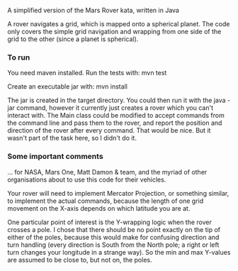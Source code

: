 A simplified version of the Mars Rover kata, written in Java

A rover navigates a grid, which is mapped onto a spherical planet. The code only covers the simple grid navigation and wrapping from one side of the grid to the other (since a planet is spherical).

### To run
You need maven installed.
Run the tests with:
mvn test

Create an executable jar with:
mvn install

The jar is created in the target directory. You could then run it with the java -jar command, however it currently just creates a rover which you can't interact with. The Main class could be modified to accept commands from the command line and pass them to the rover, and report the position and direction of the rover after every command. That would be nice. But it wasn't part of the task here, so I didn't do it.

### Some important comments
... for NASA, Mars One, Matt Damon & team, and the myriad of other organisations about to use this code for their vehicles.

Your rover will need to implement Mercator Projection, or something similar, to implement the actual commands, because the length of one grid movement on the X-axis depends on which latitude you are at.

One particular point of interest is the Y-wrapping logic when the rover crosses a pole. I chose that there should be no point exactly on the tip of either of the poles, because this would make for confusing direction and turn handling (every direction is South from the North pole; a right or left turn changes your longitude in a strange way). So the min and max Y-values are assumed to be close to, but not on, the poles.
